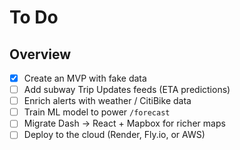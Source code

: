 # To Do

## Overview

- [x] Create an MVP with fake data
- [ ] Add subway Trip Updates feeds (ETA predictions)
- [ ] Enrich alerts with weather / CitiBike data
- [ ] Train ML model to power `/forecast`
- [ ] Migrate Dash → React + Mapbox for richer maps
- [ ] Deploy to the cloud (Render, Fly.io, or AWS)